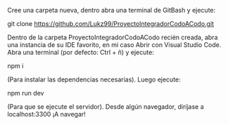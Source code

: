Cree una carpeta nueva, dentro abra una terminal de GitBash y ejecute:

git clone https://github.com/Lukz99/ProyectoIntegradorCodoACodo.git

Dentro de la carpeta ProyectoIntegradorCodoACodo recién creada, abra una instancia de su IDE favorito, en mi caso Abrir con Visual Studio Code.
Abra una terminal (por defecto: Ctrl + ñ) y ejecute:

npm i

(Para instalar las dependencias necesarias).
Luego ejecute:

npm run dev

(Para que se ejecute el servidor).
Desde algún navegador, diríjase a localhost:3300
¡A navegar!
